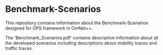 # Benchmark-Scenarios
This repository contains information about the Benchmark-Scenarios designed for OPS framework in OmNet++.

The 'Benchmark_Scenarios.pdf' contains descriptive information about all the developed scenarios including descriptions about mobility traces and traffic traces.


